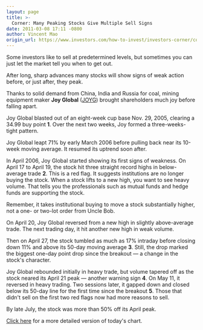 ```yaml
---
layout: page
title: >-
  Corner: Many Peaking Stocks Give Multiple Sell Signs
date: 2011-03-08 17:11 -0800
author: Vincent Mao
origin_url: https://www.investors.com/how-to-invest/investors-corner/corner-many-peaking-stocks-give-multiple-sell-signs
---
```





Some investors like to sell at predetermined levels, but sometimes you can just let the market tell you when to get out.

  

After long, sharp advances many stocks will show signs of weak action before, or just after, they peak.

  

Thanks to solid demand from China, India and Russia for coal, mining equipment maker **Joy Global** ([JOYG](https://research.investors.com/quote.aspx?symbol=JOYG)) brought shareholders much joy before falling apart.

  

Joy Global blasted out of an eight-week cup base Nov. 29, 2005, clearing a 34.99 buy point **1**. Over the next two weeks, Joy formed a three-weeks-tight pattern.

  

Joy Global leapt 71% by early March 2006 before pulling back near its 10-week moving average. It resumed its uptrend soon after.

  

In April 2006, Joy Global started showing its first signs of weakness. On April 17 to April 19, the stock hit three straight record highs in below-average trade **2**. This is a red flag. It suggests institutions are no longer buying the stock. When a stock lifts to a new high, you want to see heavy volume. That tells you the professionals such as mutual funds and hedge funds are supporting the stock.

  

Remember, it takes institutional buying to move a stock substantially higher, not a one- or two-lot order from Uncle Bob.

  

On April 20, Joy Global reversed from a new high in slightly above-average trade. The next trading day, it hit another new high in weak volume.

  

Then on April 27, the stock tumbled as much as 17% intraday before closing down 11% and above its 50-day moving average **3**. Still, the drop marked the biggest one-day point drop since the breakout — a change in the stock's character.

  

Joy Global rebounded initially in heavy trade, but volume tapered off as the stock neared its April 21 peak — another warning sign **4**. On May 11, it reversed in heavy trading. Two sessions later, it gapped down and closed below its 50-day line for the first time since the breakout **5**. Those that didn't sell on the first two red flags now had more reasons to sell.

  

By late July, the stock was more than 50% off its April peak.

  

[Click here](/NewsAndAnalysis/PhotoPopup.aspx?path=WEBcor0309.jpg&docId=565269) for a more detailed version of today's chart.




